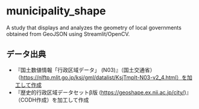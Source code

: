 # municipality_shape
A study that displays and analyzes the geometry of local governments obtained from GeoJSON using Streamlit/OpenCV.

## データ出典
- 『国土数値情報「⾏政区域データ」 (N03)』（国土交通省）（https://nlftp.mlit.go.jp/ksj/gml/datalist/KsjTmplt-N03-v2_4.html）を加工して作成
- 『歴史的行政区域データセットβ版 (https://geoshape.ex.nii.ac.jp/city/)』（CODH作成）を加工して作成
